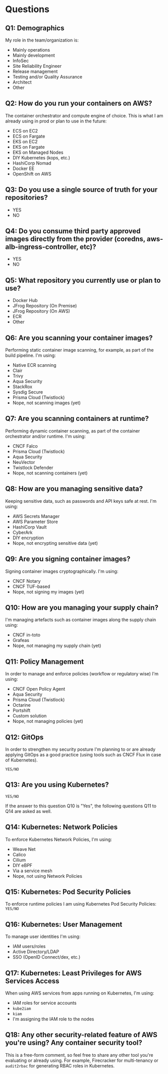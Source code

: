 # Questions

## Q1: Demographics 

My role in the team/organization is:

- Mainly operations
- Mainly development
- InfoSec
- Site Reliability Engineer
- Release management
- Testing and/or Quality Assurance
- Architect
- Other

## Q2: How do you run your containers on AWS?

The container orchestrator and compute engine of choice. This is what I am already using in prod or plan to use in the future:

- ECS on EC2
- ECS on Fargate
- EKS on EC2
- EKS on Fargate
- EKS on Managed Nodes
- DIY Kubernetes (kops, etc.)
- HashiCorp Nomad
- Docker EE
- OpenShift on AWS

## Q3: Do you use a single source of truth for your repositories?
- YES
- NO

## Q4: Do you consume third party approved images directly from the provider (coredns, aws-alb-ingress-controller, etc)?
- YES
- NO

## Q5: What repository you currently use or plan to use?
- Docker Hub
- JFrog Repository (On Premise)
- JFrog Repository (On AWS)
- ECR
- Other

## Q6: Are you scanning your container images?

Performing static container image scanning, for example, as part of the build pipeline. I'm using:

- Native ECR scanning
- Clair
- Trivy
- Aqua Security
- StackRox
- Sysdig Secure
- Prisma Cloud (Twistlock)
- Nope, not scanning images (yet)

## Q7: Are you scanning containers at runtime?

Performing dynamic container scanning, as part of the container orchestrator and/or runtime. I'm using:

- CNCF Falco
- Prisma Cloud (Twistlock)
- Aqua Security
- NeuVector
- Twistlock Defender
- Nope, not scanning containers (yet)

## Q8: How are you managing sensitive data?

Keeping sensitive data, such as passwords and API keys safe at rest. I'm using:

- AWS Secrets Manager
- AWS Parameter Store
- HashiCorp Vault
- CyberArk
- DIY encryption
- Nope, not encrypting sensitive data (yet)

## Q9: Are you signing container images?

Signing container images cryptographically. I'm using:

- CNCF Notary
- CNCF TUF-based
- Nope, not signing my images (yet)

## Q10: How are you managing your supply chain?

I'm managing artefacts such as container images along the supply chain using:

- CNCF in-toto
- Grafeas
- Nope, not managing my supply chain (yet)

## Q11: Policy Management

In order to manage and enforce policies (workflow or regulatory wise) I'm using:

- CNCF Open Policy Agent
- Aqua Security
- Prisma Cloud (Twistlock)
- Octarine
- Portshift
- Custom solution
- Nope, not managing policies (yet)

## Q12: GitOps

In order to strengthen my security posture I'm planning to or are already applying GitOps as a good practice (using tools such as CNCF Flux in case of Kubernetes).

`YES/NO`

## Q13: Are you using Kubernetes?

`YES/NO`

If the answer to this question Q10 is "Yes", the following questions Q11 to Q14 are asked as well.

## Q14: Kubernetes: Network Policies

To enforce Kubernetes Network Policies, I'm using:

- Weave Net
- Calico
- Cilium
- DIY eBPF
- Via a service mesh
- Nope, not using Network Policies

## Q15: Kubernetes: Pod Security Policies

To enforce runtime policies I am using Kubernetes Pod Security Policies: `YES/NO`

## Q16: Kubernetes: User Management

To manage user identities I'm using:

- IAM users/roles
- Active Directory/LDAP
- SSO (OpenID Connect/dex, etc.)

## Q17: Kubernetes: Least Privileges for AWS Services Access

When using AWS services from apps running on Kubernetes, I'm using:

- IAM roles for service accounts
- `kube2iam`
- `kiam`
- I'm assigning the IAM role to the nodes

## Q18: Any other security-related feature of AWS you're using? Any container security tool?

This is a free-form comment, so feel free to share any other tool you're evaluating or already using. For example, Firecracker for multi-tenancy or `audit2rbac` for generating RBAC roles in Kubernetes.
